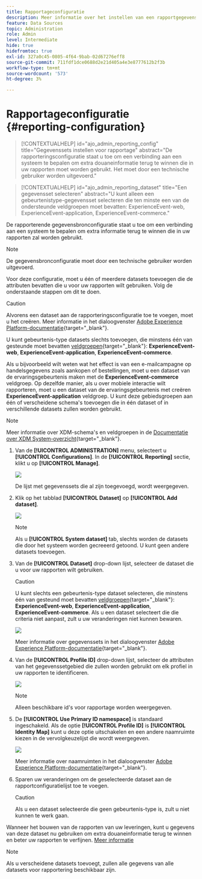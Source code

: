 ```yaml
---
title: Rapportageconfiguratie
description: Meer informatie over het instellen van een rapportgegevensbron
feature: Data Sources
topic: Administration
role: Admin
level: Intermediate
hide: true
hidefromtoc: true
exl-id: 327a0c45-0805-4f64-9bab-02d67276eff8
source-git-commit: 711fdf1dce0688d2e21d405a4e3e8777612b2f3b
workflow-type: tm+mt
source-wordcount: '573'
ht-degree: 3%

---
```


# Rapportageconfiguratie {#reporting-configuration}

>[!CONTEXTUALHELP]
>id="ajo_admin_reporting_config"
>title="Gegevenssets instellen voor rapportage"
>abstract="De rapporteringsconfiguratie staat u toe om een verbinding aan een systeem te bepalen om extra douaneinformatie terug te winnen die in uw rapporten moet worden gebruikt. Het moet door een technische gebruiker worden uitgevoerd."

>[!CONTEXTUALHELP]
>id="ajo_admin_reporting_dataset"
>title="Een gegevensset selecteren"
>abstract="U kunt alleen een gebeurtenistype-gegevensset selecteren die ten minste een van de ondersteunde veldgroepen moet bevatten: ExperienceEvent-web, ExperienceEvent-application, ExperienceEvent-commerce."

De rapporterende gegevensbronconfiguratie staat u toe om een verbinding aan een systeem te bepalen om extra informatie terug te winnen die in uw rapporten zal worden gebruikt.

>[!NOTE]
>
>De gegevensbronconfiguratie moet door een technische gebruiker worden uitgevoerd. <!--Rights?-->

Voor deze configuratie, moet u één of meerdere datasets toevoegen die de attributen bevatten die u voor uw rapporten wilt gebruiken. Volg de onderstaande stappen om dit te doen.

>[!CAUTION]
>
>Alvorens een dataset aan de rapporteringsconfiguratie toe te voegen, moet u het creëren. Meer informatie in het dialoogvenster [Adobe Experience Platform-documentatie](https://experienceleague.adobe.com/docs/experience-platform/catalog/datasets/user-guide.html?lang=en#create){target=&quot;_blank&quot;}.
>
>U kunt gebeurtenis-type datasets slechts toevoegen, die minstens één van gesteunde moet bevatten [veldgroepen](https://experienceleague.adobe.com/docs/experience-platform/xdm/tutorials/create-schema-ui.html#field-group){target=&quot;_blank&quot;}: **ExperienceEvent-web**, **ExperienceEvent-application**, **ExperienceEvent-commerce**.

<!--
➡️ [Discover this feature in video](#video)
-->

Als u bijvoorbeeld wilt weten wat het effect is van een e-mailcampagne op handelsgegevens zoals aankopen of bestellingen, moet u een dataset van de ervaringsgebeurtenis maken met de **ExperienceEvent-commerce** veldgroep. Op dezelfde manier, als u over mobiele interactie wilt rapporteren, moet u een dataset van de ervaringsgebeurtenis met creëren **ExperienceEvent-application** veldgroep. <!--If you want to report on web interactions then you need to include the web field group.--> U kunt deze gebiedsgroepen aan één of verscheidene schema&#39;s toevoegen die in één dataset of in verschillende datasets zullen worden gebruikt.

>[!NOTE]
>
>Meer informatie over XDM-schema&#39;s en veldgroepen in de [Documentatie over XDM System-overzicht](https://experienceleague.adobe.com/docs/experience-platform/xdm/home.html?lang=nl){target=&quot;_blank&quot;}.

1. Van de **[!UICONTROL ADMINISTRATION]** menu, selecteert u **[!UICONTROL Configurations]**. In de  **[!UICONTROL Reporting]** sectie, klikt u op **[!UICONTROL Manage]**.

   ![](assets/reporting-config-menu.png)

   De lijst met gegevenssets die al zijn toegevoegd, wordt weergegeven.

1. Klik op het tabblad **[!UICONTROL Dataset]** op **[!UICONTROL Add dataset]**.

   ![](assets/reporting-config-add.png)

   >[!NOTE]
   >
   >Als u **[!UICONTROL System dataset]** tab, slechts worden de datasets die door het systeem worden gecreeerd getoond. U kunt geen andere datasets toevoegen.

1. Van de **[!UICONTROL Dataset]** drop-down lijst, selecteer de dataset die u voor uw rapporten wilt gebruiken.

   >[!CAUTION]
   >
   >U kunt slechts een gebeurtenis-type dataset selecteren, die minstens één van gesteund moet bevatten [veldgroepen](https://experienceleague.adobe.com/docs/experience-platform/xdm/tutorials/create-schema-ui.html#field-group){target=&quot;_blank&quot;}: **ExperienceEvent-web**, **ExperienceEvent-application**, **ExperienceEvent-commerce**. Als u een dataset selecteert die die criteria niet aanpast, zult u uw veranderingen niet kunnen bewaren.

   ![](assets/reporting-config-datasets.png)

   Meer informatie over gegevenssets in het dialoogvenster [Adobe Experience Platform-documentatie](https://experienceleague.adobe.com/docs/experience-platform/catalog/datasets/overview.html){target=&quot;_blank&quot;}.

1. Van de **[!UICONTROL Profile ID]** drop-down lijst, selecteer de attributen van het gegevenssetgebied die zullen worden gebruikt om elk profiel in uw rapporten te identificeren.

   ![](assets/reporting-config-profile-id.png)

   >[!NOTE]
   >
   >Alleen beschikbare id&#39;s voor rapportage worden weergegeven.

1. De **[!UICONTROL Use Primary ID namespace]** is standaard ingeschakeld. Als de optie **[!UICONTROL Profile ID]** is **[!UICONTROL Identity Map]** kunt u deze optie uitschakelen en een andere naamruimte kiezen in de vervolgkeuzelijst die wordt weergegeven.

   ![](assets/reporting-config-namespace.png)

   Meer informatie over naamruimten in het dialoogvenster [Adobe Experience Platform-documentatie](https://experienceleague.adobe.com/docs/experience-platform/identity/namespaces.html){target=&quot;_blank&quot;}.

1. Sparen uw veranderingen om de geselecteerde dataset aan de rapportconfiguratielijst toe te voegen.

   >[!CAUTION]
   >
   >Als u een dataset selecteerde die geen gebeurtenis-type is, zult u niet kunnen te werk gaan.

Wanneer het bouwen van de rapporten van uw leveringen, kunt u gegevens van deze dataset nu gebruiken om extra douaneinformatie terug te winnen en beter uw rapporten te verfijnen. [Meer informatie](content-experiment.md#objectives-global)

>[!NOTE]
>
>Als u verscheidene datasets toevoegt, zullen alle gegevens van alle datasets voor rapportering beschikbaar zijn.


<!--
## How-to video {#video}

Understand how to configure Experience Platform reporting data sources.

>[!VIDEO]()
-->
